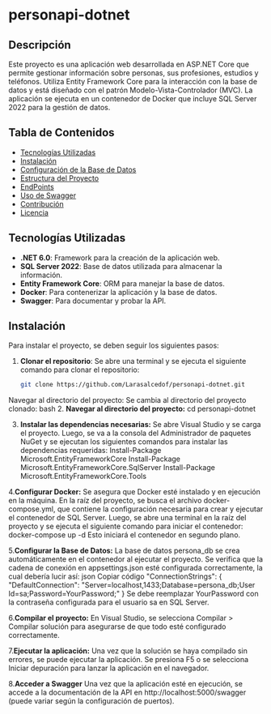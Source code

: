 # personapi-dotnet

## Descripción
Este proyecto es una aplicación web desarrollada en ASP.NET Core que permite gestionar información sobre personas, sus profesiones, estudios y teléfonos. Utiliza Entity Framework Core para la interacción con la base de datos y está diseñado con el patrón Modelo-Vista-Controlador (MVC). La aplicación se ejecuta en un contenedor de Docker que incluye SQL Server 2022 para la gestión de datos.

## Tabla de Contenidos
- [Tecnologías Utilizadas](#tecnologías-utilizadas)
- [Instalación](#instalación)
- [Configuración de la Base de Datos](#configuración-de-la-base-de-datos)
- [Estructura del Proyecto](#estructura-del-proyecto)
- [EndPoints](#endpoints)
- [Uso de Swagger](#uso-de-swagger)
- [Contribución](#contribución)
- [Licencia](#licencia)

## Tecnologías Utilizadas
- **.NET 6.0**: Framework para la creación de la aplicación web.
- **SQL Server 2022**: Base de datos utilizada para almacenar la información.
- **Entity Framework Core**: ORM para manejar la base de datos.
- **Docker**: Para contenerizar la aplicación y la base de datos.
- **Swagger**: Para documentar y probar la API.

## Instalación
Para instalar el proyecto, se deben seguir los siguientes pasos:

1. **Clonar el repositorio**: Se abre una terminal y se ejecuta el siguiente comando para clonar el repositorio:
   ```bash
   git clone https://github.com/Larasalcedof/personapi-dotnet.git
Navegar al directorio del proyecto: Se cambia al directorio del proyecto clonado:
bash
2. **Navegar al directorio del proyecto:**
cd personapi-dotnet

3. **Instalar las dependencias necesarias:**
Se abre Visual Studio y se carga el proyecto. Luego, se va a la consola del Administrador de paquetes NuGet y se ejecutan los siguientes comandos para instalar las dependencias requeridas:
Install-Package Microsoft.EntityFrameworkCore
Install-Package Microsoft.EntityFrameworkCore.SqlServer
Install-Package Microsoft.EntityFrameworkCore.Tools

4.**Configurar Docker:**
Se asegura que Docker esté instalado y en ejecución en la máquina. En la raíz del proyecto, se busca el archivo docker-compose.yml, que contiene la configuración necesaria para crear y ejecutar el contenedor de SQL Server. Luego, se abre una terminal en la raíz del proyecto y se ejecuta el siguiente comando para iniciar el contenedor:
docker-compose up -d
Esto iniciará el contenedor en segundo plano.

5.**Configurar la Base de Datos:**
La base de datos persona_db se crea automáticamente en el contenedor al ejecutar el proyecto. Se verifica que la cadena de conexión en appsettings.json esté configurada correctamente, la cual debería lucir así:
json
Copiar código
"ConnectionStrings": {
  "DefaultConnection": "Server=localhost,1433;Database=persona_db;User Id=sa;Password=YourPassword;"
}
Se debe reemplazar YourPassword con la contraseña configurada para el usuario sa en SQL Server.

6.**Compilar el proyecto:**
 En Visual Studio, se selecciona Compilar > Compilar solución para asegurarse de que todo esté configurado correctamente.
 
7.**Ejecutar la aplicación:**
 Una vez que la solución se haya compilado sin errores, se puede ejecutar la aplicación. Se presiona F5 o se selecciona Iniciar depuración para lanzar la aplicación en el navegador.
 
8.**Acceder a Swagger**
Una vez que la aplicación esté en ejecución, se accede a la documentación de la API en http://localhost:5000/swagger (puede variar según la configuración de puertos).

